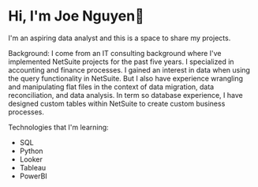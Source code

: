 # Hi, I'm Joe Nguyen👋

I'm an aspiring data analyst and this is a space to share my projects.

Background:
I come from an IT consulting background where I've implemented NetSuite projects for the past five years. I specialized in accounting and finance processes. I gained an interest in data when using the query functionality in NetSuite. But I also have experience wrangling and manipulating flat files in the context of data migration, data reconciliation, and data analysis. In term so database experience, I have designed custom tables within NetSuite to create custom business processes.

Technologies that I'm learning:
- SQL
- Python
- Looker
- Tableau
- PowerBI


<!---
jqwin/jqwin is a ✨ special ✨ repository because its `README.md` (this file) appears on your GitHub profile.
You can click the Preview link to take a look at your changes.
--->
